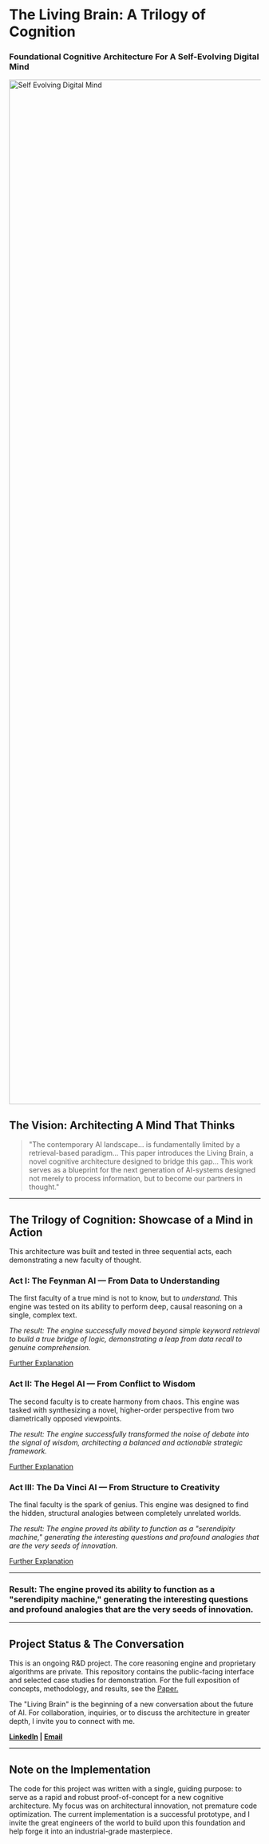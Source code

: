 # The Living Brain: A Trilogy of Cognition
### Foundational Cognitive Architecture For A Self-Evolving Digital Mind

<img width="2048" alt="Self Evolving Digital Mind" src="https://github.com/user-attachments/assets/13a51bf2-9991-40eb-9c4a-417f48ad0c85" />

## The Vision: Architecting A Mind That Thinks

> "The contemporary AI landscape... is fundamentally limited by a retrieval-based paradigm... This paper introduces the Living Brain, a novel cognitive architecture designed to bridge this gap... This work serves as a blueprint for the next generation of AI-systems designed not merely to process information, but to become our partners in thought."

---

## The Trilogy of Cognition: Showcase of a Mind in Action

This architecture was built and tested in three sequential acts, each demonstrating a new faculty of thought.

### Act I: The Feynman AI — From Data to Understanding

The first faculty of a true mind is not to know, but to *understand*. This engine was tested on its ability to perform deep, causal reasoning on a single, complex text.

*The result: The engine successfully moved beyond simple keyword retrieval to build a true bridge of logic, demonstrating a leap from data recall to genuine comprehension.*

[Further Explanation](https://github.com/mesidd/TheLivingBrain-Showcase/blob/main/acts/act-i-The-Feynaman-AI.md)

### Act II: The Hegel AI — From Conflict to Wisdom

The second faculty is to create harmony from chaos. This engine was tasked with synthesizing a novel, higher-order perspective from two diametrically opposed viewpoints.

*The result: The engine successfully transformed the noise of debate into the signal of wisdom, architecting a balanced and actionable strategic framework.*

[Further Explanation](https://github.com/mesidd/TheLivingBrain-Showcase/blob/main/acts/act-ii-The-Hegel-AI.md)

### Act III: The Da Vinci AI — From Structure to Creativity

The final faculty is the spark of genius. This engine was designed to find the hidden, structural analogies between completely unrelated worlds.

*The result: The engine proved its ability to function as a "serendipity machine," generating the interesting questions and profound analogies that are the very seeds of innovation.*

[Further Explanation](https://github.com/mesidd/TheLivingBrain-Showcase/blob/main/acts/act-iii-The-Da_Vinci-AI.md)

---
### Result: The engine proved its ability to function as a "serendipity machine," generating the interesting questions and profound analogies that are the very seeds of innovation.
---

## Project Status & The Conversation

This is an ongoing R&D project. The core reasoning engine and proprietary algorithms are private. This repository contains the public-facing interface and selected case studies for demonstration. For the full exposition of concepts, methodology, and results, see the [Paper.](https://github.com/mesidd/TheLivingBrain-Showcase/blob/main/paper/The_Living-Brain-Palace-SS.pdf)

The "Living Brain" is the beginning of a new conversation about the future of AI. For collaboration, inquiries, or to discuss the architecture in greater depth, I invite you to connect with me.

**[LinkedIn](https://www.linkedin.com/in/itsmesidd) | [Email](mailto:siddhartha1234sharma@gmail.com)**

---

## Note on the Implementation

The code for this project was written with a single, guiding purpose: to serve as a rapid and robust proof-of-concept for a new cognitive architecture. My focus was on architectural innovation, not premature code optimization. The current implementation is a successful prototype, and I invite the great engineers of the world to build upon this foundation and help forge it into an industrial-grade masterpiece.
